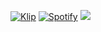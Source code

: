 [![Klip](https://github-readme-stats.vercel.app/api?username=klipisbad&show_icons=true&theme=tokyonight)](https://klip.lol)
[![Spotify](https://spotifyreadme-ecru.vercel.app/api/spotify)](https://open.spotify.com/user/hudsoncollins)
![](https://komarev.com/ghpvc/?username=klipisbad&color=blueviolet)
